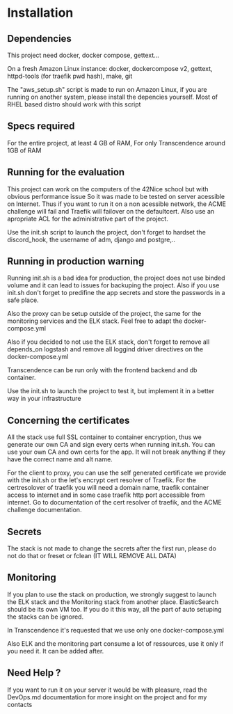 # Installation

## Dependencies

This project need docker, docker compose, gettext...

On a fresh Amazon Linux instance: docker, dockercompose v2, gettext, httpd-tools (for traefik pwd hash), make, git

The "aws_setup.sh" script is made to run on Amazon Linux, if you are running on another system, please install the depencies yourself. Most of RHEL based distro should work with this script

## Specs required

For the entire project, at least 4 GB of RAM, For only Transcendence around 1GB of RAM

## Running for the evaluation

This project can work on the computers of the 42Nice school but with obvious performance issue
So it was made to be tested on server acessible on Internet. Thus if you want to run it on a non acessible network, the ACME challenge will fail and Traefik will failover on the defaultcert. 
Also use an apropriate ACL for the administrative part of the project.

Use the init.sh script to launch the project, don't forget to hardset the discord_hook, the username of adm, django and postgre,..

## Running in production warning

Running init.sh is a bad idea for production, the project does not use binded volume and it can lead to issues for backuping the project. Also if you use init.sh don't forget to predifine the app secrets and store the passwords in a safe place.

Also the proxy can be setup outside of the project, the same for the monitoring services and the ELK stack. Feel free to adapt the docker-compose.yml

Also if you decided to not use the ELK stack, don't forget to remove all depends_on logstash and remove all loggind driver directives on the docker-compose.yml

Transcendence can be run only with the frontend backend and db container.

Use the init.sh to launch the project to test it, but implement it in a better way in your infrastructure

## Concerning the certificates

All the stack use full SSL container to container encryption, thus we generate our own CA and sign every certs when running init.sh. You can use your own CA and own certs for the app. It will not break anything if they have the correct name and alt name.

For the client to proxy, you can use the self generated certificate we provide with the init.sh or the let's encrypt cert resolver of Traefik. For the certresolover of traefik you will need a domain name, traefik container access to internet and in some case traefik http port accessible from internet. Go to documentation of the cert resolver of traefik, and the ACME challenge documentation.

## Secrets

The stack is not made to change the secrets after the first run, please do not do that or freset or fclean (IT WILL REMOVE ALL DATA)


## Monitoring

If you plan to use the stack on production, we strongly suggest to launch the ELK stack and the Monitoring stack from another place. ElasticSearch should be its own VM too. If you do it this way, all the part of auto setuping the stacks can be ignored.

In Transcendence it's requested that we use only one docker-compose.yml

Also ELK and the monitoring part consume a lot of ressources, use it only if you need it. It can be added after.

## Need Help ?

If you want to run it on your server it would be with pleasure, read the DevOps.md documentation for more insight on the project and for my contacts
